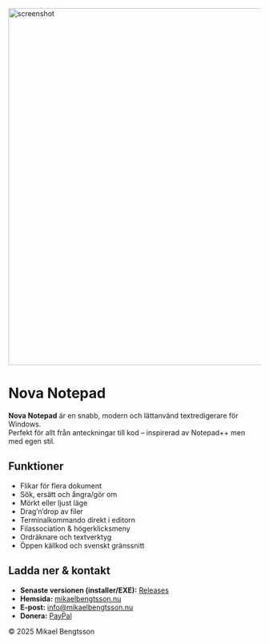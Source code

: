 <img width="973" height="711" alt="screenshot" src="https://github.com/user-attachments/assets/fc11ff0a-13db-47cd-b741-b8113cbae149" />





# Nova Notepad

**Nova Notepad** är en snabb, modern och lättanvänd textredigerare för Windows.  
Perfekt för allt från anteckningar till kod – inspirerad av Notepad++ men med egen stil.

## Funktioner
- Flikar för flera dokument
- Sök, ersätt och ångra/gör om
- Mörkt eller ljust läge
- Drag’n’drop av filer
- Terminalkommando direkt i editorn
- Filassociation & högerklicksmeny
- Ordräknare och textverktyg
- Öppen källkod och svenskt gränssnitt

## Ladda ner & kontakt
- **Senaste versionen (installer/EXE):** [Releases](https://github.com/mikaelbengtsson/NovaNotepad/releases/latest)
- **Hemsida:** [mikaelbengtsson.nu](https://mikaelbengtsson.nu)
- **E-post:** info@mikaelbengtsson.nu
- **Donera:** [PayPal](https://www.paypal.com/donate/?hosted_button_id=X6NEDM2QLTYG4)

© 2025 Mikael Bengtsson





